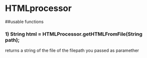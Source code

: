 # HTMLprocessor
##usable functions

### 1) String html =  HTMLProcessor.getHTMLFromFile(String path);
returns a string of the file of the filepath you passed as paramether
